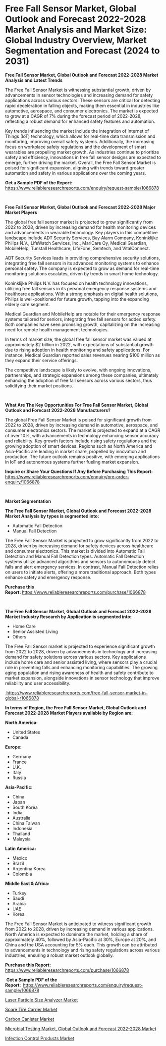 <p><h1>Free Fall Sensor Market, Global Outlook and Forecast 2022-2028 Market Analysis and Market Size: Global Industry Overview, Market Segmentation and Forecast (2024 to 2031)</h1></p><p><strong>Free Fall Sensor Market, Global Outlook and Forecast 2022-2028 Market Analysis and Latest Trends</strong></p>
<p><p>The Free Fall Sensor Market is witnessing substantial growth, driven by advancements in sensor technologies and increasing demand for safety applications across various sectors. These sensors are critical for detecting rapid deceleration in falling objects, making them essential in industries like automotive, aerospace, and consumer electronics. The market is expected to grow at a CAGR of 7% during the forecast period of 2022-2028, reflecting a robust demand for enhanced safety features and automation.</p><p>Key trends influencing the market include the integration of Internet of Things (IoT) technology, which allows for real-time data transmission and monitoring, improving overall safety systems. Additionally, the increasing focus on workplace safety regulations and the development of smart wearables are propelling market growth. As industries continue to prioritize safety and efficiency, innovations in free fall sensor designs are expected to emerge, further driving the market. Overall, the Free Fall Sensor Market is poised for significant expansion, aligning with trends toward greater automation and safety in various applications over the coming years.</p></p>
<p><strong>Get a Sample PDF of the Report:&nbsp;</strong> <a href="https://www.reliableresearchreports.com/enquiry/request-sample/1066878">https://www.reliableresearchreports.com/enquiry/request-sample/1066878</a></p>
<p>&nbsp;</p>
<p><strong>Free Fall Sensor Market, Global Outlook and Forecast 2022-2028 Major Market Players</strong></p>
<p><p>The global free fall sensor market is projected to grow significantly from 2022 to 2028, driven by increasing demand for health monitoring devices and advancements in wearable technology. Key players in this competitive landscape include ADT Security Services, Bay Alarm Company, Koninklijke Philips N.V., LifeWatch Services, Inc., MariCare Oy, Medical Guardian, MobileHelp, Tunstall Healthcare, LifeFone, Semtech, and VitalConnect.</p><p>ADT Security Services leads in providing comprehensive security solutions, integrating free fall sensors in its advanced monitoring systems to enhance personal safety. The company is expected to grow as demand for real-time monitoring solutions escalates, driven by trends in smart home technology.</p><p>Koninklijke Philips N.V. has focused on health technology innovations, utilizing free fall sensors in its personal emergency response systems and healthcare applications. With a strong emphasis on digital health solutions, Philips is well-positioned for future growth, tapping into the expanding elderly care segment.</p><p>Medical Guardian and MobileHelp are notable for their emergency response systems tailored for seniors, integrating free fall sensors for added safety. Both companies have seen promising growth, capitalizing on the increasing need for remote health management technologies.</p><p>In terms of market size, the global free fall sensor market was valued at approximately $2 billion in 2022, with expectations of substantial growth due to rising adoption in health monitoring and safety applications. For instance, Medical Guardian reported sales revenues nearing $100 million as they expand their service offerings. </p><p>The competitive landscape is likely to evolve, with ongoing innovations, partnerships, and strategic expansions among these companies, ultimately enhancing the adoption of free fall sensors across various sectors, thus solidifying their market positions.</p></p>
<p>&nbsp;</p>
<p><strong>What Are The Key Opportunities For Free Fall Sensor Market, Global Outlook and Forecast 2022-2028 Manufacturers?</strong></p>
<p><p>The global Free Fall Sensor Market is poised for significant growth from 2022 to 2028, driven by increasing demand in automotive, aerospace, and consumer electronics sectors. The market is projected to expand at a CAGR of over 10%, with advancements in technology enhancing sensor accuracy and reliability. Key growth factors include rising safety regulations and the growing adoption of smart devices. Regions such as North America and Asia-Pacific are leading in market share, propelled by innovation and production. The future outlook remains positive, with emerging applications in IoT and autonomous systems further fueling market expansion.</p></p>
<p><strong>Inquire or Share Your Questions If Any Before Purchasing This Report:</strong> <a href="https://www.reliableresearchreports.com/enquiry/pre-order-enquiry/1066878">https://www.reliableresearchreports.com/enquiry/pre-order-enquiry/1066878</a></p>
<p>&nbsp;</p>
<p><strong>Market Segmentation</strong></p>
<p><strong>The Free Fall Sensor Market, Global Outlook and Forecast 2022-2028 Market Analysis by types is segmented into:</strong></p>
<p><ul><li>Automatic Fall Detection</li><li>Manual Fall Detection</li></ul></p>
<p><p>The Free Fall Sensor Market is projected to grow significantly from 2022 to 2028, driven by increasing demand for safety devices across healthcare and consumer electronics. This market is divided into Automatic Fall Detection and Manual Fall Detection types. Automatic Fall Detection systems utilize advanced algorithms and sensors to autonomously detect falls and alert emergency services. In contrast, Manual Fall Detection relies on users to initiate alerts, offering a more traditional approach. Both types enhance safety and emergency response.</p></p>
<p><strong>Purchase this Report:&nbsp;</strong><a href="https://www.reliableresearchreports.com/purchase/1066878">https://www.reliableresearchreports.com/purchase/1066878</a></p>
<p>&nbsp;</p>
<p><strong>The Free Fall Sensor Market, Global Outlook and Forecast 2022-2028 Market Industry Research by Application is segmented into:</strong></p>
<p><ul><li>Home Care</li><li>Senior Assisted Living</li><li>Others</li></ul></p>
<p><p>The Free Fall Sensor market is projected to experience significant growth from 2022 to 2028, driven by advancements in technology and increasing demand for safety solutions across various sectors. Key applications include home care and senior assisted living, where sensors play a crucial role in preventing falls and enhancing monitoring capabilities. The growing aging population and rising awareness of health and safety contribute to market expansion, alongside innovations in sensor technology that improve reliability and user accessibility.</p></p>
<p><a href="https://www.reliableresearchreports.com/free-fall-sensor-market-in-global-r1066878">&nbsp;https://www.reliableresearchreports.com/free-fall-sensor-market-in-global-r1066878</a></p>
<p><strong>In terms of Region, the Free Fall Sensor Market, Global Outlook and Forecast 2022-2028 Market Players available by Region are:</strong></p>
<p>
    <p> <strong> North America: </strong>
        <ul>
            <li>United States</li>
            <li>Canada</li>
        </ul>
        </p> 
    <p> <strong> Europe: </strong>
        <ul>
            <li>Germany</li>
            <li>France</li>
            <li>U.K.</li>
            <li>Italy</li>
            <li>Russia</li>
        </ul>
        </p> 
    <p> <strong> Asia-Pacific: </strong>
        <ul>
            <li>China</li>
            <li>Japan</li>
            <li>South Korea</li>
            <li>India</li>
            <li>Australia</li>
            <li>China Taiwan</li>
            <li>Indonesia</li>
            <li>Thailand</li>
            <li>Malaysia</li>
        </ul>
        </p> 
    <p> <strong> Latin America: </strong>
        <ul>
            <li>Mexico</li>
            <li>Brazil</li>
            <li>Argentina Korea</li>
            <li>Colombia</li>
        </ul>
        </p> 
    <p> <strong> Middle East & Africa: </strong>
        <ul>
            <li>Turkey</li>
            <li>Saudi</li>
            <li>Arabia</li>
            <li>UAE</li>
            <li>Korea</li>
        </ul>
    </p>
    </p>
<p><p>The Free Fall Sensor Market is anticipated to witness significant growth from 2022 to 2028, driven by increasing demand in various applications. North America is expected to dominate the market, holding a share of approximately 40%, followed by Asia-Pacific at 30%, Europe at 20%, and China and the USA accounting for 5% each. This growth can be attributed to advancements in technology and rising safety regulations across various industries, ensuring a robust market outlook globally.</p></p>
<p><strong>Purchase this Report: </strong><a href="https://www.reliableresearchreports.com/purchase/1066878">https://www.reliableresearchreports.com/purchase/1066878</a></p>
<p>&nbsp;<strong>Get a Sample PDF of the Report:&nbsp;&nbsp;</strong><a href="https://www.reliableresearchreports.com/enquiry/request-sample/1066878">https://www.reliableresearchreports.com/enquiry/request-sample/1066878</a></p>
<p><strong></strong></p>
<p><p><a href="https://www.linkedin.com/pulse/global-laser-particle-size-analyzer-market-focus-product-u8wle?trackingId=DG8THfJYRw2Wxas3NV6dxQ%3D%3D">Laser Particle Size Analyzer Market</a></p><p><a href="https://medium.com/@v8581137/global-spare-tire-carrier-market-status-2024-2031-and-forecast-by-region-product-end-use-6cdc486d85e0">Spare Tire Carrier Market</a></p><p><a href="https://medium.com/@ikeschumm18/carbon-canister-industry-analysis-report-its-market-size-share-trends-by-application-region-b240b597c6bd">Carbon Canister Market</a></p><p><a href="https://github.com/lylyparadise/Market-Research-Report-List-5/blob/main/microbial-testing-market-global-outlook-and-forecast-2022-2028-market.md">Microbial Testing Market, Global Outlook and Forecast 2022-2028 Market</a></p><p><a href="https://www.linkedin.com/pulse/infection-control-products-market-size-growing-cagr-142-buhme?trackingId=%2FpY0xs70QE%2BM2FQMqAoj%2FA%3D%3D">Infection Control Products Market</a></p></p>